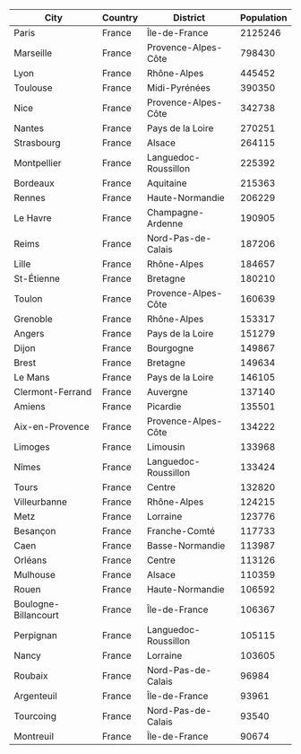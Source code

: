 | City | Country | District | Population |
| --- | --- | --- | --- |
| Paris | France | Île-de-France | 2125246 |
| Marseille | France | Provence-Alpes-Côte | 798430 |
| Lyon | France | Rhône-Alpes | 445452 |
| Toulouse | France | Midi-Pyrénées | 390350 |
| Nice | France | Provence-Alpes-Côte | 342738 |
| Nantes | France | Pays de la Loire | 270251 |
| Strasbourg | France | Alsace | 264115 |
| Montpellier | France | Languedoc-Roussillon | 225392 |
| Bordeaux | France | Aquitaine | 215363 |
| Rennes | France | Haute-Normandie | 206229 |
| Le Havre | France | Champagne-Ardenne | 190905 |
| Reims | France | Nord-Pas-de-Calais | 187206 |
| Lille | France | Rhône-Alpes | 184657 |
| St-Étienne | France | Bretagne | 180210 |
| Toulon | France | Provence-Alpes-Côte | 160639 |
| Grenoble | France | Rhône-Alpes | 153317 |
| Angers | France | Pays de la Loire | 151279 |
| Dijon | France | Bourgogne | 149867 |
| Brest | France | Bretagne | 149634 |
| Le Mans | France | Pays de la Loire | 146105 |
| Clermont-Ferrand | France | Auvergne | 137140 |
| Amiens | France | Picardie | 135501 |
| Aix-en-Provence | France | Provence-Alpes-Côte | 134222 |
| Limoges | France | Limousin | 133968 |
| Nîmes | France | Languedoc-Roussillon | 133424 |
| Tours | France | Centre | 132820 |
| Villeurbanne | France | Rhône-Alpes | 124215 |
| Metz | France | Lorraine | 123776 |
| Besançon | France | Franche-Comté | 117733 |
| Caen | France | Basse-Normandie | 113987 |
| Orléans | France | Centre | 113126 |
| Mulhouse | France | Alsace | 110359 |
| Rouen | France | Haute-Normandie | 106592 |
| Boulogne-Billancourt | France | Île-de-France | 106367 |
| Perpignan | France | Languedoc-Roussillon | 105115 |
| Nancy | France | Lorraine | 103605 |
| Roubaix | France | Nord-Pas-de-Calais | 96984 |
| Argenteuil | France | Île-de-France | 93961 |
| Tourcoing | France | Nord-Pas-de-Calais | 93540 |
| Montreuil | France | Île-de-France | 90674 |
